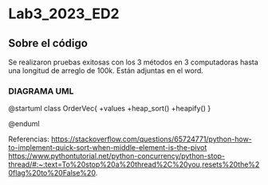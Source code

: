# Lab3_2023_ED2

## Sobre el código
Se realizaron pruebas exitosas con los 3 métodos en 3 computadoras hasta una longitud de arreglo de 100k.
Están adjuntas en el word.

### DIAGRAMA UML
@startuml
class OrderVec{
+values
+heap_sort()
+heapify()
}

@enduml


Referencias:
https://stackoverflow.com/questions/65724771/python-how-to-implement-quick-sort-when-middle-element-is-the-pivot
https://www.pythontutorial.net/python-concurrency/python-stop-thread/#:~:text=To%20stop%20a%20thread%2C%20you,resets%20the%20flag%20to%20False%20.
